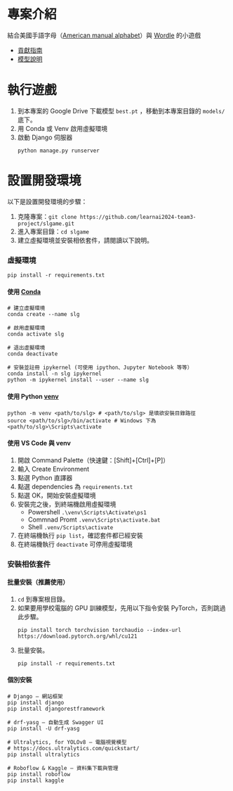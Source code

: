 # 專案介紹
結合美國手語字母（[American manual alphabet](https://en.wikipedia.org/wiki/American_manual_alphabet)）與 [Wordle](https://www.nytimes.com/games/wordle/index.html) 的小遊戲
- [貢獻指南](CONTRIBUTING.md)
- [模型說明](models/README.md)


# 執行遊戲
1. 到本專案的 Google Drive 下載模型 `best.pt` ，移動到本專案目錄的 `models/` 底下。
2. 用 Conda 或 Venv 啟用虛擬環境
3. 啟動 Django 伺服器
    ```shell
    python manage.py runserver
    ```

<!-- 靜態文件收集（會收集到 `public/assets`，開發模式下還不需要）
```shell
python manage.py collectstatic
``` -->

# 設置開發環境
以下是設置開發環境的步驟：
1. 克隆專案：`git clone https://github.com/learnai2024-team3-project/slgame.git`
2. 進入專案目錄：`cd slgame`
3. 建立虛擬環境並安裝相依套件，請閱讀以下說明。


### 虛擬環境

```shell
pip install -r requirements.txt
```

#### 使用 [Conda](https://conda.io/projects/conda/en/latest/user-guide/getting-started.html)
```shell
# 建立虛擬環境
conda create --name slg

# 啟用虛擬環境
conda activate slg

# 退出虛擬環境
conda deactivate

# 安裝並註冊 ipykernel (可使用 ipython、Jupyter Notebook 等等）
conda install -n slg ipykernel
python -m ipykernel install --user --name slg
```

#### 使用 Python [venv](https://docs.python.org/zh-tw/3/library/venv.html)
```shell
python -m venv <path/to/slg> # <path/to/slg> 是填欲安裝目錄路徑
source <path/to/slg>/bin/activate # Windows 下為 <path/to/slg>\Scripts\activate
```


#### 使用 VS Code 與 venv
1. 開啟 Command Palette（快速鍵：[Shift]+[Ctrl]+[P]）
2. 輸入 Create Environment
3. 點選 Python 直譯器
4. 點選 dependencies 為 `requirements.txt`
5. 點選 OK，開始安裝虛擬環境
6. 安裝完之後，到終端機啟用虛擬環境
   - Powershell `.\venv\Scripts\Activate\ps1`
   - Commnad Promt `.venv\Scripts\activate.bat`
   - Shell `.venv/Scripts\activate`
7. 在終端機執行 `pip list`，確認套件都已經安裝
8. 在終端機執行 `deactivate` 可停用虛擬環境


### 安裝相依套件

#### 批量安裝（推薦使用）
1. `cd` 到專案根目錄。
2. 如果要用學校電腦的 GPU 訓練模型，先用以下指令安裝 PyTorch，否則跳過此步驟。
    ```shell
    pip install torch torchvision torchaudio --index-url https://download.pytorch.org/whl/cu121
    ```
3. 批量安裝。
    ```shell
    pip install -r requirements.txt
    ```



#### 個別安裝
``` shell
# Django — 網站框架
pip install django
pip install djangorestframework

# drf-yasg — 自動生成 Swagger UI
pip install -U drf-yasg

# Ultralytics, for YOLOv8 — 電腦視覺模型
# https://docs.ultralytics.com/quickstart/
pip install ultralytics

# Roboflow & Kaggle — 資料集下載與管理
pip install roboflow 
pip install kaggle
```

<!-- # PIL/Pillow — 影像處理
pip install pillow

# NumPy — 數值運算
# v1.x (required by ultralytics, etc.)
pip install numpy<=1.26.4

# PyTorch — 深度學習框架
# https://pytorch.org/get-started/locally/
pip install torch -->